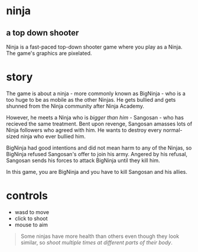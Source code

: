 # ninja
## a top down shooter
Ninja is a fast-paced top-down shooter game where you play as a Ninja.
The game's graphics are pixelated. 

# story

The game is about a ninja - more commonly known as BigNinja - who is a too huge to be as mobile as the other Ninjas. He gets bullied and gets shunned from the Ninja community after Ninja Academy.

However, he meets a Ninja who is *bigger than him* - Sangosan - who has recieved the same treatment. Bent upon revenge, Sangosan amasses lots of Ninja followers who agreed with him. He wants to destroy every normal-sized ninja who ever bullied him. 

BigNinja had good intentions and did not mean harm to any of the Ninjas, so BigNinja refused Sangosan's offer to join his army. Angered by his refusal, Sangosan sends his forces to attack BigNinja until they kill him.

In this game, you are BigNinja and you have to kill Sangosan and his allies.

# controls
- wasd to move
- click to shoot
- mouse to aim

> Some ninjas have more health than others even though they look similar, so *shoot multiple times at different parts of their body*.
